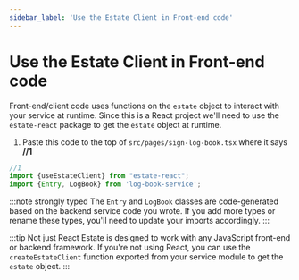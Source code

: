 ```yaml
---
sidebar_label: 'Use the Estate Client in Front-end code'
---
```


# Use the Estate Client in Front-end code

Front-end/client code uses functions on the `estate` object to interact with your service at runtime. Since this is a React project we'll need to use the `estate-react` package to get the `estate` object at runtime.

1. Paste this code to the top of `src/pages/sign-log-book.tsx` where it says **//1**

```typescript
//1
import {useEstateClient} from "estate-react";
import {Entry, LogBook} from 'log-book-service';
```

:::note strongly typed
The `Entry` and `LogBook` classes are code-generated based on the backend service code you wrote. If you add more types or rename these types, you'll need to update your imports accordingly.
:::

:::tip Not just React
Estate is designed to work with any JavaScript front-end or backend framework. If you're not using React, you can use the `createEstateClient` function exported from your service module to get the `estate` object.
:::
